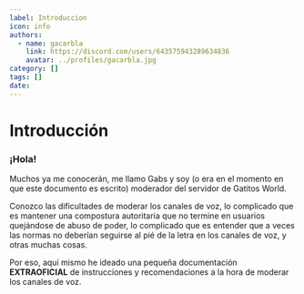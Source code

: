 ```yaml
---
label: Introduccion
icon: info
authors:
  - name: gacarbla
    link: https://discord.com/users/643575943289634836
    avatar: ../profiles/gacarbla.jpg
category: []
tags: []
date: 
---
```

# Introducción

### ¡Hola!

Muchos ya me conocerán, me llamo Gabs y soy (o era en el momento en que este documento es escrito) moderador del servidor de Gatitos World.

Conozco las dificultades de moderar los canales de voz, lo complicado que es mantener una compostura autoritaria que no termine en usuarios quejándose de abuso de poder, lo complicado que es entender que a veces las normas no deberían seguirse al pié de la letra en los canales de voz, y otras muchas cosas.

Por eso, aquí mismo he ideado una pequeña documentación **EXTRAOFICIAL** de instrucciones y recomendaciones a la hora de moderar los canales de voz.